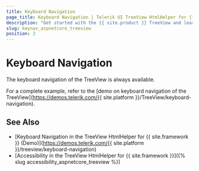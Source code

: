 ```yaml
---
title: Keyboard Navigation
page_title: Keyboard Navigation | Telerik UI TreeView HtmlHelper for {{ site.framework }}
description: "Get started with the {{ site.product }} TreeView and learn about the accessibility support it provides through its keyboard navigation functionality."
slug: keynav_aspnetcore_treeview
position: 2
---
```


# Keyboard Navigation

The keyboard navigation of the TreeView is always available.

For a complete example, refer to the [demo on keyboard navigation of the TreeView](https://demos.telerik.com/{{ site.platform }}/TreeView/keyboard-navigation).

## See Also

* [Keyboard Navigation in the TreeView HtmlHelper for {{ site.framework }} (Demo)](https://demos.telerik.com/{{ site.platform }}/treeview/keyboard-navigation)
* [Accessibility in the TreeView HtmlHelper for {{ site.framework }}]({% slug accessibility_aspnetcore_treeview %})
